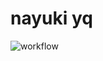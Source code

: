 
# nayuki yq

![workflow](https://github.com/qiboda/nayuki_yq/actions/workflows/WORKFLOW-FILE/badge.svg)
